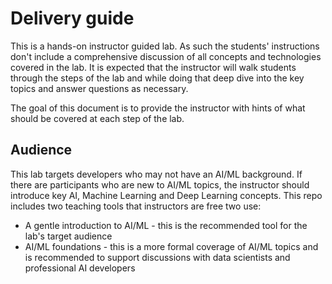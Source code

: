 # Delivery guide
This is a hands-on instructor guided lab. As such the students' instructions don't include a comprehensive discussion of all concepts 
and technologies covered in the lab. It is expected that the instructor will walk students through the steps of the lab and while doing that 
deep dive into the key topics and answer questions as necessary.

The goal of this document is to provide the instructor with hints of what should be covered at each step of the lab.

## Audience
This lab targets developers who may not have an AI/ML background. If there are participants who are new to AI/ML topics, the instructor should introduce key AI, Machine Learning and Deep Learning concepts. This repo includes two teaching tools that instructors are free two use:
- A gentle introduction to AI/ML - this is the recommended tool for the lab's target audience
- AI/ML foundations - this is a more formal coverage of AI/ML topics and is recommended to support discussions with data scientists and professional AI developers


